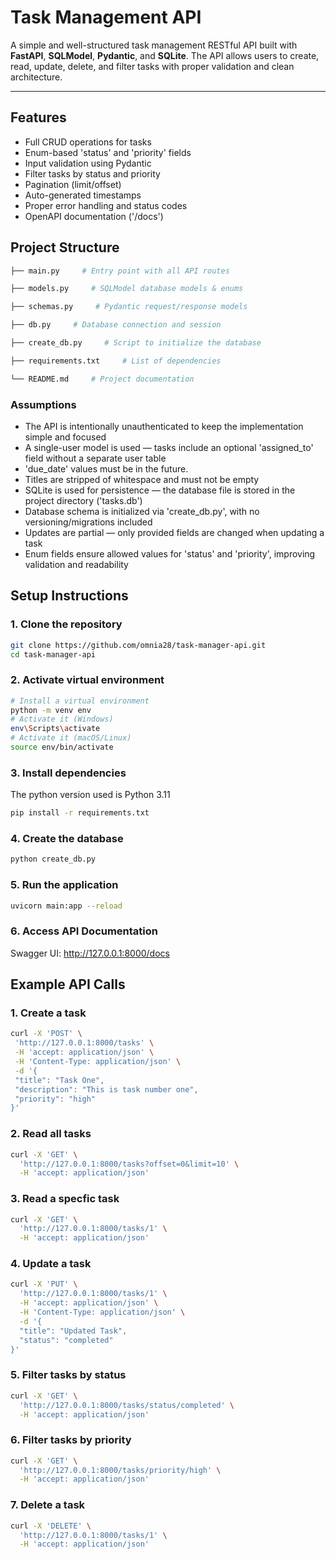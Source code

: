 # Task Management API

A simple and well-structured task management RESTful API built with **FastAPI**, **SQLModel**, **Pydantic**, and **SQLite**. The API allows users to create, read, update, delete, and filter tasks with proper validation and clean architecture.

---

## Features
- Full CRUD operations for tasks
- Enum-based 'status' and 'priority' fields
- Input validation using Pydantic
- Filter tasks by status and priority
- Pagination (limit/offset)
- Auto-generated timestamps
- Proper error handling and status codes
- OpenAPI documentation ('/docs')

## Project Structure

```bash
├── main.py     # Entry point with all API routes

├── models.py     # SQLModel database models & enums

├── schemas.py     # Pydantic request/response models

├── db.py     # Database connection and session

├── create_db.py     # Script to initialize the database

├── requirements.txt     # List of dependencies

└── README.md     # Project documentation
```

### Assumptions
- The API is intentionally unauthenticated to keep the implementation simple and focused
- A single-user model is used — tasks include an optional 'assigned_to' field without a separate user table
- 'due_date' values must be in the future.
- Titles are stripped of whitespace and must not be empty
- SQLite is used for persistence — the database file is stored in the project directory ('tasks.db')
- Database schema is initialized via 'create_db.py', with no versioning/migrations included
- Updates are partial — only provided fields are changed when updating a task
- Enum fields ensure allowed values for 'status' and 'priority', improving validation and readability

  
## Setup Instructions
### 1. Clone the repository

```bash
git clone https://github.com/omnia28/task-manager-api.git
cd task-manager-api
```

### 2. Activate virtual environment
```bash
# Install a virtual environment
python -m venv env
# Activate it (Windows)
env\Scripts\activate
# Activate it (macOS/Linux)
source env/bin/activate
```

### 3. Install dependencies
The python version used is Python 3.11
```bash
pip install -r requirements.txt
```
### 4. Create the database

```bash
python create_db.py
```
### 5. Run the application

```bash
uvicorn main:app --reload
```

 ### 6. Access API Documentation
Swagger UI: http://127.0.0.1:8000/docs

 ## Example API Calls
 ### 1. Create a task
 ```bash
curl -X 'POST' \
  'http://127.0.0.1:8000/tasks' \
  -H 'accept: application/json' \
  -H 'Content-Type: application/json' \
  -d '{
  "title": "Task One",
  "description": "This is task number one",
  "priority": "high"
}'
```
### 2. Read all tasks
```bash
curl -X 'GET' \
  'http://127.0.0.1:8000/tasks?offset=0&limit=10' \
  -H 'accept: application/json'
```
### 3. Read a specfic task
```bash
curl -X 'GET' \
  'http://127.0.0.1:8000/tasks/1' \
  -H 'accept: application/json'
```
### 4. Update a task
```bash
curl -X 'PUT' \
  'http://127.0.0.1:8000/tasks/1' \
  -H 'accept: application/json' \
  -H 'Content-Type: application/json' \
  -d '{
  "title": "Updated Task",
  "status": "completed"
}'
```
### 5. Filter tasks by status
```bash
curl -X 'GET' \
  'http://127.0.0.1:8000/tasks/status/completed' \
  -H 'accept: application/json'
```
### 6. Filter tasks by priority
```bash
curl -X 'GET' \
  'http://127.0.0.1:8000/tasks/priority/high' \
  -H 'accept: application/json'
```
### 7. Delete a task
```bash
curl -X 'DELETE' \
  'http://127.0.0.1:8000/tasks/1' \
  -H 'accept: application/json'
```
